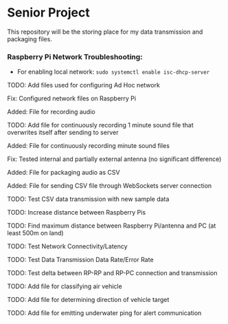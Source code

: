# Senior Project

This repository will be the storing place for my data transmission and packaging files.

### Raspberry Pi Network Troubleshooting:
- For enabling local network: `sudo systemctl enable isc-dhcp-server`

TODO: Add files used for configuring Ad Hoc network

Fix: Configured network files on Raspberry Pi

Added: File for recording audio

TODO: Add file for continuously recording 1 minute sound file that overwrites itself after sending to server

Added: File for continuously recording minute sound files

Fix: Tested internal and partially external antenna (no significant difference)

Added: File for packaging audio as CSV

Added: File for sending CSV file through WebSockets server connection

TODO: Test CSV data transmission with new sample data

TODO: Increase distance between Raspberry Pis

TODO: Find maximum distance between Raspberry Pi/antenna and PC (at least 500m on land)

TODO: Test Network Connectivity/Latency

TODO: Test Data Transmission Data Rate/Error Rate

TODO: Test delta between RP-RP and RP-PC connection and transmission

TODO: Add file for classifying air vehicle

TODO: Add file for determining direction of vehicle target

TODO: Add file for emitting underwater ping for alert communication
